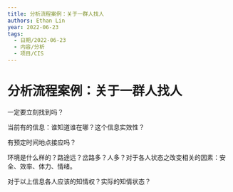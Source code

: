 ```yaml
---
title: 分析流程案例：关于一群人找人
authors: Ethan Lin
year: 2022-06-23 
tags:
  - 日期/2022-06-23 
  - 内容/分析 
  - 项目/CIS 
---
```



# 分析流程案例：关于一群人找人






一定要立刻找到吗？

当前有的信息：谁知道谁在哪？这个信息实效性？
 

有预定时间地点接应吗？

  

环境是什么样的？路途远？岔路多？人多？对于各人状态之改变相关的因素：安全、效率、体力、情绪。

  

对于以上信息各人应该的知情权？实际的知情状态？
